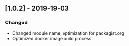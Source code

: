 ## [1.0.2] - 2019-19-03
### Changed
- Changed module name, optimization for packagist.org
- Optimized docker image build process
